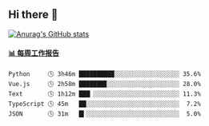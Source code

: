 ## Hi there 👋

[![Anurag's GitHub stats](https://github-readme-stats-orilights.vercel.app/api?username=orilights)](https://github.com/anuraghazra/github-readme-stats)

<!--
**OriLight152/OriLight152** is a ✨ _special_ ✨ repository because its `README.md` (this file) appears on your GitHub profile.

Here are some ideas to get you started:

- 🔭 I’m currently working on ...
- 🌱 I’m currently learning ...
- 👯 I’m looking to collaborate on ...
- 🤔 I’m looking for help with ...
- 💬 Ask me about ...
- 📫 How to reach me: ...
- 😄 Pronouns: ...
- ⚡ Fun fact: ...
-->

<!-- waka-box start -->
#### <a href="https://gist.github.com/92c8d5b388768c10efcba86e82b7c4fb" target="_blank">📊 每周工作报告</a>
```text
Python     🕓 3h46m █████████▉░░░░░░░░░░░░░░░░░░ 35.6%
Vue.js     🕓 2h58m ███████▊░░░░░░░░░░░░░░░░░░░░ 28.0%
Text       🕓 1h12m ███▏░░░░░░░░░░░░░░░░░░░░░░░░ 11.3%
TypeScript 🕓 45m   ██░░░░░░░░░░░░░░░░░░░░░░░░░░  7.2%
JSON       🕓 31m   █▍░░░░░░░░░░░░░░░░░░░░░░░░░░  5.0%
```
<!-- Powered by https://github.com/journey-ad/waka-box-go . -->
<!-- waka-box end -->

